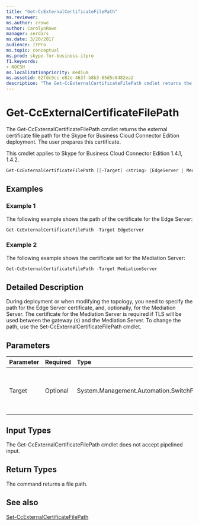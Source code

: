```yaml
---
title: "Get-CcExternalCertificateFilePath"
ms.reviewer: 
ms.author: crowe
author: CarolynRowe
manager: serdars
ms.date: 3/20/2017
audience: ITPro
ms.topic: conceptual
ms.prod: skype-for-business-itpro
f1.keywords:
- NOCSH
ms.localizationpriority: medium
ms.assetid: 62fdc9cc-e82e-463f-b8b3-05d5c6482ea2
description: "The Get-CcExternalCertificateFilePath cmdlet returns the external certificate file path for the Skype for Business Cloud Connector Edition deployment. The user prepares this certificate."
---
```


# Get-CcExternalCertificateFilePath
 
The Get-CcExternalCertificateFilePath cmdlet returns the external certificate file path for the Skype for Business Cloud Connector Edition deployment. The user prepares this certificate.
  
This cmdlet applies to Skype for Business Cloud Connector Edition 1.4.1, 1.4.2.
  
```powershell
Get-CcExternalCertificateFilePath [[-Target] <string> {EdgeServer | MediationServer}]
```

## Examples
<a name="Examples"> </a>

### Example 1

The following example shows the path of the certificate for the Edge Server:
  
```powershell
Get-CcExternalCertificateFilePath -Target EdgeServer
```

### Example 2

The following example shows the certificate set for the Mediation Server:
  
```powershell
Get-CcExternalCertificateFilePath -Target MediationServer
```

## Detailed Description
<a name="DetailedDescription"> </a>

During deployment or when modifying the topology, you need to specify the path for the Edge Server certificate, and, optionally, for the Mediation Server. The certificate for the Mediation Server is required if TLS will be used between the gateway (s) and the Mediation Server. To change the path, use the Set-CcExternalCertificateFilePath cmdlet.
  
## Parameters
<a name="DetailedDescription"> </a>

|**Parameter**|**Required**|**Type**|**Description**|
|:-----|:-----|:-----|:-----|
|Target  <br/> |Optional  <br/> | System.Management.Automation.SwitchParameter <br/> |Type of file path requested. Types include:  <br/> EdgeServer (default)  <br/> MediationServer  <br/> |
   
## Input Types
<a name="InputTypes"> </a>

The Get-CcExternalCertificateFilePath cmdlet does not accept pipelined input.
  
## Return Types
<a name="ReturnTypes"> </a>

The command returns a file path.
  
## See also
<a name="ReturnTypes"> </a>

[Set-CcExternalCertificateFilePath](set-ccexternalcertificatefilepath.md)
  


